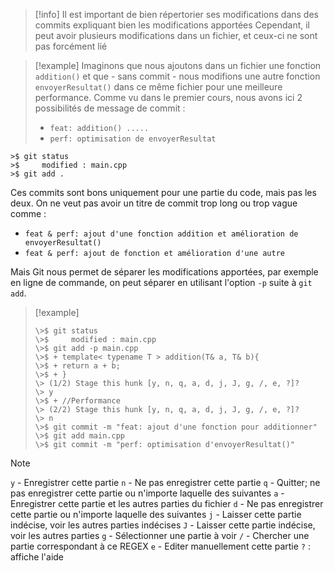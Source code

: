 >[!info] 
>Il est important de bien répertorier ses modifications dans des commits expliquant bien les modifications apportées
>Cependant, il peut avoir plusieurs modifications dans un fichier, et ceux-ci ne sont pas forcément lié

> [!example] 
> Imaginons que nous ajoutons dans un fichier une fonction ``addition()`` et que - sans commit - nous modifions une autre fonction ``envoyerResultat()`` dans ce même fichier pour une meilleure performance.
> Comme vu dans le premier cours, nous avons ici 2 possibilités de message de commit :
> - ``feat: addition() .....``
> - ``perf: optimisation de envoyerResultat``

```
>$ git status
>$     modified : main.cpp
>$ git add .
```

Ces commits sont bons uniquement pour une partie du code, mais pas les deux.
On ne veut pas avoir un titre de commit trop long ou trop vague comme :
- ``feat & perf: ajout d'une fonction addition et amélioration de envoyerResultat()``
- ``feat & perf: ajout de fonction et amélioration d'une autre``

Mais Git nous permet de séparer les modifications apportées, par exemple en ligne de commande, on peut séparer en utilisant l'option ``-p`` suite à ``git add``.

> [!example] 
> ```
> \>$ git status
> \>$     modified : main.cpp
> \>$ git add -p main.cpp
> \>$ + template< typename T > addition(T& a, T& b){
> \>$ + return a + b;
> \>$ + }
> \> (1/2) Stage this hunk [y, n, q, a, d, j, J, g, /, e, ?]?
> \> y
> \>$ + //Performance
> \> (2/2) Stage this hunk [y, n, q, a, d, j, J, g, /, e, ?]?
> \> n
> \>$ git commit -m "feat: ajout d'une fonction pour additionner"
> \>$ git add main.cpp
> \>$ git commit -m "perf: optimisation d'envoyerResultat()"
> ```

>[!note] 
> ``y`` - Enregistrer cette partie
>``n`` - Ne pas enregistrer cette partie
>``q`` - Quitter; ne pas enregistrer cette partie ou n'importe laquelle des suivantes
>``a`` - Enregistrer cette partie et les autres parties du fichier
>``d`` - Ne pas enregistrer cette partie ou n'importe laquelle des suivantes
>``j`` - Laisser cette partie indécise, voir les autres parties indécises
> ``J`` - Laisser cette partie indécise, voir les autres parties
>``g`` - Sélectionner une partie à voir
>``/`` - Chercher une partie correspondant à ce REGEX
>``e`` - Editer manuellement cette partie
>``?`` : affiche l'aide
